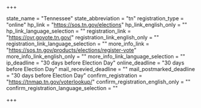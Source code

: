 +++

state_name = "Tennessee"
state_abbreviation = "tn"
registration_type = "online"
hp_link = "https://sos.tn.gov/elections"
hp_link_english_only = ""
hp_link_language_selection = ""
registration_link = "https://ovr.govote.tn.gov/"
registration_link_english_only = ""
registration_link_language_selection = ""
more_info_link = "https://sos.tn.gov/products/elections/register-vote"
more_info_link_english_only = ""
more_info_link_language_selection = ""
ip_deadline = "30 days before Election Day"
online_deadline = "30 days before Election Day"
mail_recevied_deadline = ""
mail_postmarked_deadline = "30 days before Election Day"
confirm_registration = "https://tnmap.tn.gov/voterlookup/"
confirm_registration_english_only = ""
confirm_registration_language_selection = ""

+++